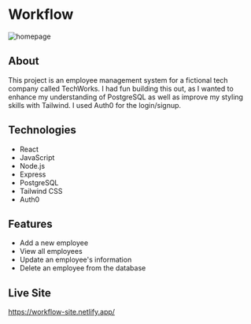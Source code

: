 # Workflow

![homepage](https://media.discordapp.net/attachments/887887430475186176/916054586048020500/unknown.png?width=1109&height=615)

## About

This project is an employee management system for a fictional tech company called TechWorks. I had fun building this out, as I wanted to enhance my understanding of PostgreSQL as well as improve my styling skills with Tailwind. I used Auth0 for the login/signup. 

## Technologies
- React
- JavaScript
- Node.js
- Express
- PostgreSQL
- Tailwind CSS
- Auth0

## Features
- Add a new employee
- View all employees
- Update an employee's information
- Delete an employee from the database

## Live Site

https://workflow-site.netlify.app/